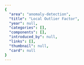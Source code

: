 ```yaml
---
{
  "area": "anomaly-detection",
  "title": "Local Outlier Factor",
  "year": null,
  "categories": [],
  "components": [],
  "introduced_by": null,
  "links": [],
  "thumbnail": null,
  "card": null
}
---
```


